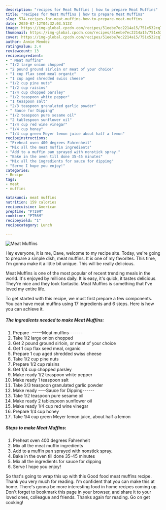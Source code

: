 ```yaml
---
description: "recipes for Meat Muffins | how to prepare Meat Muffins"
title: "recipes for Meat Muffins | how to prepare Meat Muffins"
slug: 574-recipes-for-meat-muffins-how-to-prepare-meat-muffins
date: 2020-07-12T04:32:03.512Z
image: https://img-global.cpcdn.com/recipes/51eebe7ec2214a15/751x532cq70/meat-muffins-recipe-main-photo.jpg
thumbnail: https://img-global.cpcdn.com/recipes/51eebe7ec2214a15/751x532cq70/meat-muffins-recipe-main-photo.jpg
cover: https://img-global.cpcdn.com/recipes/51eebe7ec2214a15/751x532cq70/meat-muffins-recipe-main-photo.jpg
author: Annie Mendez
ratingvalue: 3.4
reviewcount: 13
recipeingredient:
- " Meat muffins"
- "1/2 large onion chopped"
- "2 pound ground sirloin or meat of your choice"
- "1 cup flax seed meal organic"
- "1 cup aged shredded swiss cheese"
- "1/2 cup pine nuts"
- "1/2 cup raisins"
- "1/4 cup chopped parsley"
- "1/2 teaspoon white pepper"
- "1 teaspoon salt"
- "2/3 teaspoon granulated garlic powder"
- " Sauce for Dipping"
- "1/2 teaspoon pure sesame oil"
- "2 tablespoon sunflower oil"
- "1/4 cup red wine vinegar"
- "1/4 cup honey"
- "1/4 cup green Meyer lemon juice about half a lemon"
recipeinstructions:
- "Preheat oven 400 degrees Fahrenheit"
- "Mix all the meat muffin ingredients"
- "Add to a muffin pan sprayed with nonstick spray."
- "Bake in the oven till done 35-45 minutes"
- "Mix all the ingredients for sauce for dipping"
- "Serve I hope you enjoy!"
categories:
- Recipe
tags:
- meat
- muffins

katakunci: meat muffins 
nutrition: 159 calories
recipecuisine: American
preptime: "PT19M"
cooktime: "PT56M"
recipeyield: "1"
recipecategory: Lunch

---
```



![Meat Muffins](https://img-global.cpcdn.com/recipes/51eebe7ec2214a15/751x532cq70/meat-muffins-recipe-main-photo.jpg)

Hey everyone, it is me, Dave, welcome to my recipe site. Today, we're going to prepare a simple dish, meat muffins. It is one of my favorites. This time, I'm gonna make it a little bit unique. This will be really delicious.

Meat Muffins is one of the most popular of recent trending meals in the world. It's enjoyed by millions daily. It is easy, it's quick, it tastes delicious. They're nice and they look fantastic. Meat Muffins is something that I've loved my entire life.




To get started with this recipe, we must first prepare a few components. You can have meat muffins using 17 ingredients and 6 steps. Here is how you can achieve it.

<!--inarticleads1-->

##### The ingredients needed to make Meat Muffins:

1. Prepare  ------Meat muffins-------
1. Take 1/2 large onion chopped
1. Get 2 pound ground sirloin, or meat of your choice
1. Get 1 cup flax seed meal, organic
1. Prepare 1 cup aged shredded swiss cheese
1. Take 1/2 cup pine nuts
1. Prepare 1/2 cup raisins
1. Get 1/4 cup chopped parsley
1. Make ready 1/2 teaspoon white pepper
1. Make ready 1 teaspoon salt
1. Take 2/3 teaspoon granulated garlic powder
1. Make ready  ----Sauce for Dipping------
1. Take 1/2 teaspoon pure sesame oil
1. Make ready 2 tablespoon sunflower oil
1. Make ready 1/4 cup red wine vinegar
1. Prepare 1/4 cup honey
1. Take 1/4 cup green Meyer lemon juice, about half a lemon




<!--inarticleads2-->

##### Steps to make Meat Muffins:

1. Preheat oven 400 degrees Fahrenheit
1. Mix all the meat muffin ingredients
1. Add to a muffin pan sprayed with nonstick spray.
1. Bake in the oven till done 35-45 minutes
1. Mix all the ingredients for sauce for dipping
1. Serve I hope you enjoy!




So that's going to wrap this up with this Good food meat muffins recipe. Thank you very much for reading. I'm confident that you can make this at home. There's gonna be more interesting food in home recipes coming up. Don't forget to bookmark this page in your browser, and share it to your loved ones, colleague and friends. Thanks again for reading. Go on get cooking!
